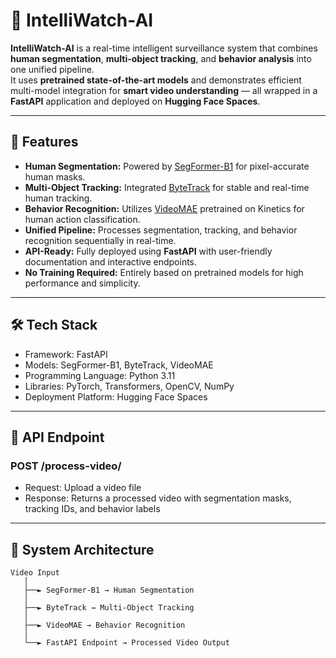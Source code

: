 # 🧠 IntelliWatch-AI

**IntelliWatch-AI** is a real-time intelligent surveillance system that combines **human segmentation**, **multi-object tracking**, and **behavior analysis** into one unified pipeline.  
It uses **pretrained state-of-the-art models** and demonstrates efficient multi-model integration for **smart video understanding** — all wrapped in a **FastAPI** application and deployed on **Hugging Face Spaces**.

---

## 🚀 Features

- **Human Segmentation:** Powered by [SegFormer-B1](https://huggingface.co/nvidia/segformer-b1-finetuned-ade-512-512) for pixel-accurate human masks.  
- **Multi-Object Tracking:** Integrated [ByteTrack](https://github.com/ifzhang/ByteTrack) for stable and real-time human tracking.  
- **Behavior Recognition:** Utilizes [VideoMAE](https://huggingface.co/MCG-NJU/videomae-base) pretrained on Kinetics for human action classification.  
- **Unified Pipeline:** Processes segmentation, tracking, and behavior recognition sequentially in real-time.  
- **API-Ready:** Fully deployed using **FastAPI** with user-friendly documentation and interactive endpoints.  
- **No Training Required:** Entirely based on pretrained models for high performance and simplicity.  

---

## 🛠️ Tech Stack

- Framework: FastAPI
- Models: SegFormer-B1, ByteTrack, VideoMAE
- Programming Language: Python 3.11
- Libraries: PyTorch, Transformers, OpenCV, NumPy
- Deployment Platform: Hugging Face Spaces

---

## 📁 API Endpoint
### POST /process-video/
- Request: Upload a video file
- Response: Returns a processed video with segmentation masks, tracking IDs, and behavior labels

---

## 🧩 System Architecture

```text
Video Input
   │
   ├──► SegFormer-B1 → Human Segmentation
   │
   ├──► ByteTrack → Multi-Object Tracking
   │
   ├──► VideoMAE → Behavior Recognition
   │
   └──► FastAPI Endpoint → Processed Video Output
